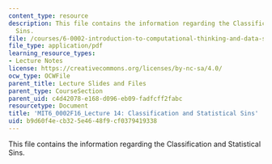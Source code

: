 ```yaml
---
content_type: resource
description: This file contains the information regarding the Classification and Statistical
  Sins.
file: /courses/6-0002-introduction-to-computational-thinking-and-data-science-fall-2016/b9d60f4ecb325e4648f9cf0379419338_MIT6_0002F16_lec14.pdf
file_type: application/pdf
learning_resource_types:
- Lecture Notes
license: https://creativecommons.org/licenses/by-nc-sa/4.0/
ocw_type: OCWFile
parent_title: Lecture Slides and Files
parent_type: CourseSection
parent_uid: c4d42078-e168-d096-eb09-fadfcff2fabc
resourcetype: Document
title: 'MIT6_0002F16_Lecture 14: Classification and Statistical Sins'
uid: b9d60f4e-cb32-5e46-48f9-cf0379419338
---
```

This file contains the information regarding the Classification and Statistical Sins.